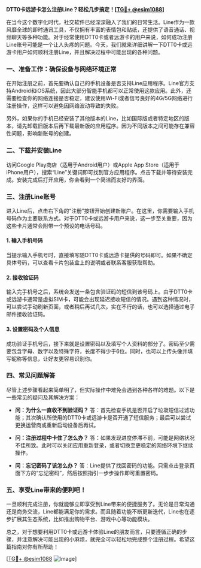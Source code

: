 **DTT0卡远游卡怎么注册Line？轻松几步搞定！[[TG💪+ @esim1088](https://t.me/s/esim1088)]**

在当今这个数字化时代，社交软件已经深深融入了我们的日常生活。Line作为一款风靡全球的即时通讯工具，不仅拥有丰富的表情包和贴纸，还提供了语音通话、视频聊天等多种功能。对于经常使用DTT0卡或者远游卡的用户来说，如何成功注册Line账号可能是一个让人头疼的问题。今天，我们就来详细讲解一下DTT0卡或远游卡用户如何顺利注册Line，并且解决过程中可能出现的各种问题。

### **一、准备工作：确保设备与网络环境正常**
在开始注册之前，首先要确认自己的手机设备是否支持Line应用程序。Line官方支持Android和iOS系统，因此大部分智能手机都可以正常使用这款应用。此外，还需要检查你的网络连接是否稳定，建议使用Wi-Fi或者信号良好的4G/5G网络进行注册操作，这样可以避免因网络波动导致的失败。

另外，如果你的手机已经安装了其他版本的Line，比如国际版或者特定地区的版本，请先卸载旧版本后再下载最新版的应用程序。因为不同版本之间可能存在兼容性问题，影响新账号的创建。

### **二、下载并安装Line**
访问Google Play商店（适用于Android用户）或Apple App Store（适用于iPhone用户），搜索“Line”关键词即可找到官方应用程序。点击下载并等待安装完成。安装完成后打开应用，你会看到一个简洁而友好的界面。

### **三、注册Line账号**
进入Line后，点击右下角的“注册”按钮开始创建新账户。在这里，你需要输入手机号码作为主要联系方式。对于DTT0卡或远游卡用户来说，这一步至关重要，因为这些卡片通常会附带一个预设的电话号码。

#### **1. 输入手机号码**
当提示输入手机号时，直接填写随DTT0卡或远游卡提供的号码即可。如果不确定具体号码，可以查看卡片包装盒上的说明或者联系客服获取帮助。

#### **2. 接收验证码**
输入完手机号之后，系统会发送一条包含验证码的短信到该号码上。由于DTT0卡或远游卡通常是虚拟SIM卡，可能会出现延迟接收短信的情况。遇到这种情况时，可以尝试手动刷新页面，或者稍后再试几次。实在不行的话，也可以选择通过电子邮件接收验证码。

#### **3. 设置密码及个人信息**
成功验证手机号后，接下来就是设置密码以及填写个人资料的部分了。密码至少需要包含字母、数字以及特殊字符，长度不得少于6位。同时，也可以上传头像并填写昵称等信息，让好友更容易识别你。

### **四、常见问题解答**
尽管上述步骤看起来简单明了，但实际操作中难免会遇到各种各样的难题。以下是一些常见的疑问及其解决方案：

- **问：为什么一直收不到验证码？**
  答：首先检查手机是否开启了垃圾短信过滤功能；其次确认所使用的DTT0卡或远游卡是否开通了短信服务；最后可以尝试更换运营商或重新启动设备后再试。

- **问：注册过程中卡住了怎么办？**
  答：如果发现进度停滞不前，可能是网络状况不佳所致。此时可以关闭应用重新登录，或者切换至更稳定的网络环境下继续操作。

- **问：忘记密码了该怎么办？**
  答：Line提供了找回密码的功能。只需点击登录页面下方的“忘记密码”，然后按照指引一步步操作即可重置密码。

### **五、享受Line带来的便利吧！**
一旦顺利完成注册，你就能够立即享受到Line带来的便捷服务了。无论是日常沟通还是商务交流，Line都能满足你的需求。而且随着功能不断更新迭代，Line也在逐步扩展其生态系统，比如推出购物平台、游戏中心等功能模块。

总之，对于想要利用DTT0卡或远游卡体验Line的朋友而言，只要遵循正确的步骤，并注意解决可能出现的小麻烦，就完全可以轻松地完成整个注册过程。希望这篇指南对你有所帮助！

[[TG💪+ @esim1088](https://t.me/s/esim1088) ![Image](https://i.postimg.cc/4NQfJmqS/Snipaste-2025-05-13-00-14-12.png)]
